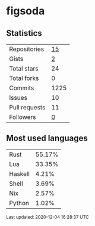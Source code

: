 # figsoda


## Statistics

<table>
    <tr>
        <td>Repositories</td>
        <td><a href="https://github.com/figsoda?tab=repositories">15</a></td>
    </tr>
    <tr>
        <td>Gists</td>
        <td><a href="https://gist.github.com/figsoda">2</a></td>
    </tr>
    <tr>
        <td>Total stars</td>
        <td>24</td>
    </tr>
    <tr>
        <td>Total forks</td>
        <td>0</td>
    </tr>
    <tr>
        <td>Commits</td>
        <td>1225</td>
    </tr>
    <tr>
        <td>Issues</td>
        <td>10</td>
    </tr>
    <tr>
        <td>Pull requests</td>
        <td>11</td>
    </tr>
    <tr>
        <td>Followers</td>
        <td><a href="https://github.com/figsoda?tab=followers">0</a></td>
    </tr>
</table>


## Most used languages

<table>
<tr><td>Rust</td><td>55.17%</td></tr>
<tr><td>Lua</td><td>33.35%</td></tr>
<tr><td>Haskell</td><td>4.21%</td></tr>
<tr><td>Shell</td><td>3.69%</td></tr>
<tr><td>Nix</td><td>2.57%</td></tr>
<tr><td>Python</td><td>1.02%</td></tr>
</table>


<sub>Last updated: 2020-12-04 16:28:37 UTC</sub>
